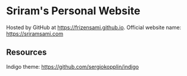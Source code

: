 # Sriram's Personal Website
Hosted by GitHub at https://frizensami.github.io. Official website name: https://sriramsami.com

## Resources
Indigo theme: https://github.com/sergiokopplin/indigo